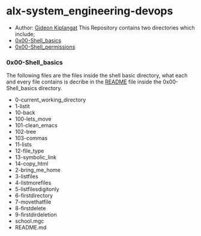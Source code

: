 # alx-system_engineering-devops
* Author: <a href="https://github.com/gkiplangat">Gideon Kiplangat</a>
This Repository contains two directories which include;
* <a href="https://github.com/gkiplangat/alx-system_engineering-devops/tree/master/0x00-shell_basics">0x00-Shell_basics</a>
* <a href="https://github.com/gkiplangat/alx-system_engineering-devops/tree/master/0x00-shell_basics">0x00-Shell_permissions</a>

### 0x00-Shell_basics
The following files are the files inside the shell basic directory, what each and every file contains is decribe in the 
<a href="https://github.com/gkiplangat/alx-system_engineering-devops/blob/master/0x00-shell_basics/README.md">README</a> file inside the 
0x00-Shell_basics directory.
* 0-current_working_directory
* 1-listit
* 10-back
* 100-lets_move
* 101-clean_emacs
* 102-tree
* 103-commas
* 11-lists
* 12-file_type
* 13-symbolic_link
* 14-copy_html
* 2-bring_me_home
* 3-listfiles
* 4-listmorefiles
* 5-listfilesdigitonly
* 6-firstdirectory
* 7-movethatfile
* 8-firstdelete
* 9-firstdirdeletion
* school.mgc
* README.md